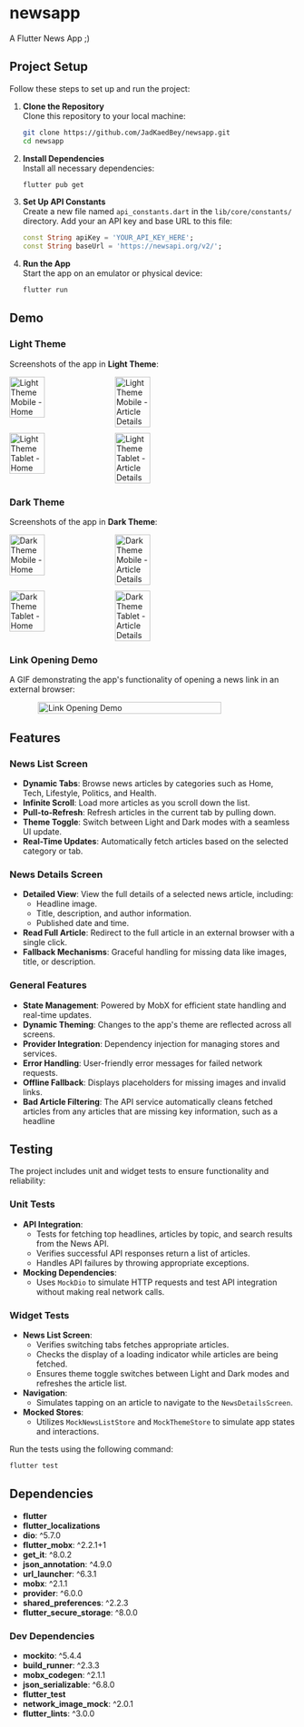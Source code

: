 # newsapp

A Flutter News App ;)

## Project Setup

Follow these steps to set up and run the project:

1. **Clone the Repository**  
   Clone this repository to your local machine:
   ```bash
   git clone https://github.com/JadKaedBey/newsapp.git
   cd newsapp
   ```

2. **Install Dependencies**  
   Install all necessary dependencies:
   ```bash
   flutter pub get
   ```

3. **Set Up API Constants**  
   Create a new file named `api_constants.dart` in the `lib/core/constants/` directory. Add your an API key and base URL to this file:
   ```dart
   const String apiKey = 'YOUR_API_KEY_HERE';
   const String baseUrl = 'https://newsapi.org/v2/';
   ```

4. **Run the App**  
   Start the app on an emulator or physical device:
   ```bash
   flutter run
   ```

## Demo

### Light Theme
Screenshots of the app in **Light Theme**:

<div style="display: flex; flex-wrap: wrap; gap: 10px;">
    <img src="/images/phone-light.png" alt="Light Theme Mobile - Home" width="35%">
    <img src="/images/details-phone-light.png" alt="Light Theme Mobile - Article Details" width="35%">
    <img src="/images/tablet-light.png" alt="Light Theme Tablet - Home" width="35%">
    <img src="/images/details-tablet-light.png" alt="Light Theme Tablet - Article Details" width="35%">
</div>

### Dark Theme
Screenshots of the app in **Dark Theme**:

<div style="display: flex; flex-wrap: wrap; gap: 10px;">
    <img src="/images/phone-dark.png" alt="Dark Theme Mobile - Home" width="35%">
    <img src="/images/details-phone-dark.png" alt="Dark Theme Mobile - Article Details" width="35%">
    <img src="/images/tablet-dark.png" alt="Dark Theme Tablet - Home" width="35%">
    <img src="/images/details-tablet-dark.png" alt="Dark Theme Tablet - Article Details" width="35%">
</div>

### Link Opening Demo
A GIF demonstrating the app's functionality of opening a news link in an external browser:

<div style="display: flex; justify-content: center;">
    <img src="/images/link-demo.gif" alt="Link Opening Demo" width="80%">
</div>

## Features

### News List Screen
- **Dynamic Tabs**: Browse news articles by categories such as Home, Tech, Lifestyle, Politics, and Health.
- **Infinite Scroll**: Load more articles as you scroll down the list.
- **Pull-to-Refresh**: Refresh articles in the current tab by pulling down.
- **Theme Toggle**: Switch between Light and Dark modes with a seamless UI update.
- **Real-Time Updates**: Automatically fetch articles based on the selected category or tab.

### News Details Screen
- **Detailed View**: View the full details of a selected news article, including:
  - Headline image.
  - Title, description, and author information.
  - Published date and time.
- **Read Full Article**: Redirect to the full article in an external browser with a single click.
- **Fallback Mechanisms**: Graceful handling for missing data like images, title, or description.

### General Features
- **State Management**: Powered by MobX for efficient state handling and real-time updates.
- **Dynamic Theming**: Changes to the app's theme are reflected across all screens.
- **Provider Integration**: Dependency injection for managing stores and services.
- **Error Handling**: User-friendly error messages for failed network requests.
- **Offline Fallback**: Displays placeholders for missing images and invalid links.
- **Bad Article Filtering**: The API service automatically cleans fetched articles from any articles that are missing key information, such as a headline

## Testing

The project includes unit and widget tests to ensure functionality and reliability:

### Unit Tests
- **API Integration**:
  - Tests for fetching top headlines, articles by topic, and search results from the News API.
  - Verifies successful API responses return a list of articles.
  - Handles API failures by throwing appropriate exceptions.
- **Mocking Dependencies**:
  - Uses `MockDio` to simulate HTTP requests and test API integration without making real network calls.

### Widget Tests
- **News List Screen**:
  - Verifies switching tabs fetches appropriate articles.
  - Checks the display of a loading indicator while articles are being fetched.
  - Ensures theme toggle switches between Light and Dark modes and refreshes the article list.
- **Navigation**:
  - Simulates tapping on an article to navigate to the `NewsDetailsScreen`.
- **Mocked Stores**:
  - Utilizes `MockNewsListStore` and `MockThemeStore` to simulate app states and interactions.

Run the tests using the following command:

```bash
flutter test
```

## Dependencies

- **flutter**
- **flutter_localizations**
- **dio**: ^5.7.0
- **flutter_mobx**: ^2.2.1+1
- **get_it**: ^8.0.2
- **json_annotation**: ^4.9.0
- **url_launcher**: ^6.3.1
- **mobx**: ^2.1.1
- **provider**: ^6.0.0
- **shared_preferences**: ^2.2.3
- **flutter_secure_storage**: ^8.0.0

### Dev Dependencies

- **mockito**: ^5.4.4
- **build_runner**: ^2.3.3
- **mobx_codegen**: ^2.1.1
- **json_serializable**: ^6.8.0
- **flutter_test**
- **network_image_mock**: ^2.0.1
- **flutter_lints**: ^3.0.0